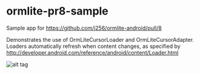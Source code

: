 ormlite-pr8-sample
==================

Sample app for https://github.com/j256/ormlite-android/pull/8

Demonstrates the use of OrmLiteCursorLoader and OrmLiteCursorAdapter.
Loaders automatically refresh when content changes, as specified by
http://developer.android.com/reference/android/content/Loader.html

![alt tag](https://raw.github.com/emmby/ormlite-pr8-sample/master/screenshot.png)
